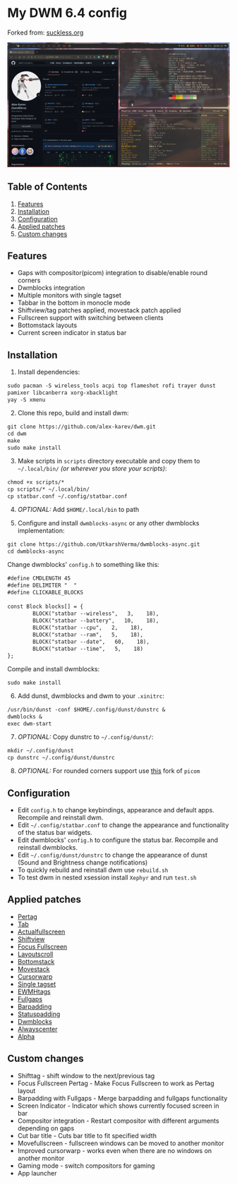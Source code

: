 # My DWM 6.4 config
Forked from: [suckless.org](https://dwm.suckless.org/)

<img src="https://github.com/alex-karev/dwm/raw/main/screenshot.png">

## Table of Contents
1. [Features](#features)
2. [Installation](#installation)
3. [Configuration](#configuration)
4. [Applied patches](#applied-patches)
5. [Custom changes](#custom-changes)

## Features
* Gaps with compositor(picom) integration to disable/enable round corners
* Dwmblocks integration
* Multiple monitors with single tagset
* Tabbar in the bottom in monocle mode
* Shiftview/tag patches applied, movestack patch applied
* Fullscreen support with switching between clients
* Bottomstack layouts
* Current screen indicator in status bar

## Installation
1. Install dependencies:

```
sudo pacman -S wireless_tools acpi top flameshot rofi trayer dunst pamixer libcanberra xorg-xbacklight
yay -S xmenu
```

2. Clone this repo, build and install dwm:

```
git clone https://github.com/alex-karev/dwm.git
cd dwm
make
sudo make install
```

3. Make scripts in ```scripts``` directory executable and copy them to ```~/.local/bin/``` *(or wherever you store your scripts)*:

```
chmod +x scripts/*
cp scripts/* ~/.local/bin/
cp statbar.conf ~/.config/statbar.conf
```

4. *OPTIONAL:* Add ```$HOME/.local/bin``` to path

5. Configure and install ```dwmblocks-async``` or any other dwmblocks implementation:
```
git clone https://github.com/UtkarshVerma/dwmblocks-async.git
cd dwmblocks-async
```

Change dwmblocks' ```config.h``` to something like this:
```
#define CMDLENGTH 45
#define DELIMITER "  "
#define CLICKABLE_BLOCKS

const Block blocks[] = {
        BLOCK("statbar --wireless",   3,    18),
        BLOCK("statbar --battery",   10,    18),
        BLOCK("statbar --cpu",   2,    18),
        BLOCK("statbar --ram",   5,    18),
        BLOCK("statbar --date",   60,    18),
        BLOCK("statbar --time",   5,    18)
};
```

Compile and install dwmblocks:
```
sudo make install
```

6. Add dunst, dwmblocks and dwm to your ```.xinitrc```:

```
/usr/bin/dunst -conf $HOME/.config/dunst/dunstrc &
dwmblocks &
exec dwm-start
```

7. *OPTIONAL:* Copy dunstrc to ```~/.config/dunst/```:
```
mkdir ~/.config/dunst
cp dunstrc ~/.config/dunst/dunstrc
```

8. *OPTIONAL:* For rounded corners support use [this](https://github.com/ibhagwan/picom-ibhagwan-git.git) fork of ```picom```

## Configuration
* Edit ```config.h``` to change keybindings, appearance and default apps. Recompile and reinstall dwm.
* Edit ```~/.config/statbar.conf``` to change the appearance and functionality of the status bar widgets.
* Edit dwmblocks' ```config.h``` to configure the status bar. Recompile and reinstall dwmblocks.
* Edit ```~/.config/dunst/dunstrc``` to change the appearance of dunst (Sound and Brightness change notifications)
* To quickly rebuild and reinstall dwm use ```rebuild.sh```
* To test dwm in nested xsession install ```Xephyr``` and run ```test.sh```

## Applied patches
* [Pertag](https://dwm.suckless.org/patches/pertag/)
* [Tab](https://dwm.suckless.org/patches/tab/)
* [Actualfullscreen](https://dwm.suckless.org/patches/actualfullscreen/)
* [Shiftview](https://lists.suckless.org/dev/1104/7590.html)
* [Focus Fullscreen](https://dwm.suckless.org/patches/focusfullscreen/)
* [Layoutscroll](https://dwm.suckless.org/patches/layoutscroll/)
* [Bottomstack](https://dwm.suckless.org/patches/bottomstack/)
* [Movestack](https://dwm.suckless.org/patches/movestack/)
* [Cursorwarp](https://dwm.suckless.org/patches/cursorwarp/)
* [Single tagset](https://dwm.suckless.org/patches/single_tagset/)
* [EWMHtags](https://dwm.suckless.org/patches/ewmhtags/)
* [Fullgaps](https://dwm.suckless.org/patches/fullgaps/)
* [Barpadding](https://dwm.suckless.org/patches/barpadding/)
* [Statuspadding](https://dwm.suckless.org/patches/statuspadding/)
* [Dwmblocks](https://github.com/torrinfail/dwmblocks)
* [Alwayscenter](https://dwm.suckless.org/patches/alwayscenter/)
* [Alpha](https://dwm.suckless.org/patches/alpha/)

## Custom changes
* Shifttag - shift window to the next/previous tag
* Focus Fullscreen Pertag -  Make Focus Fullscreen to work as Pertag layout
* Barpadding with Fullgaps - Merge barpadding and fullgaps functionality
* Screen Indicator - Indicator which shows currently focused screen in bar
* Compositor integration - Restart compositor with different arguments depending on gaps
* Cut bar title - Cuts bar title to fit specified width
* Movefullscreen - fullscreen windows can be moved to another monitor
* Improved cursorwarp - works even when there are no windows on another monitor
* Gaming mode - switch compositors for gaming
* App launcher